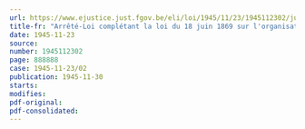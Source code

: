 ```yaml
---
url: https://www.ejustice.just.fgov.be/eli/loi/1945/11/23/1945112302/justel
title-fr: "Arrêté-Loi complétant la loi du 18 juin 1869 sur l'organisation judiciaire"
date: 1945-11-23
source:
number: 1945112302
page: 888888
case: 1945-11-23/02
publication: 1945-11-30
starts:
modifies:
pdf-original:
pdf-consolidated:
---
```


